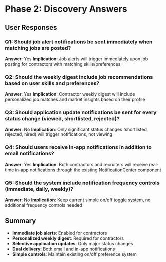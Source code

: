 # Phase 2: Discovery Answers

## User Responses

### Q1: Should job alert notifications be sent immediately when matching jobs are posted?
**Answer**: Yes
**Implication**: Job alerts will trigger immediately upon job posting for contractors with matching skills/preferences

### Q2: Should the weekly digest include job recommendations based on user skills and preferences?
**Answer**: Yes
**Implication**: Contractor weekly digest will include personalized job matches and market insights based on their profile

### Q3: Should application update notifications be sent for every status change (viewed, shortlisted, rejected)?
**Answer**: No
**Implication**: Only significant status changes (shortlisted, rejected, hired) will trigger notifications, not viewing

### Q4: Should users receive in-app notifications in addition to email notifications?
**Answer**: Yes
**Implication**: Both contractors and recruiters will receive real-time in-app notifications through the existing NotificationCenter component

### Q5: Should the system include notification frequency controls (immediate, daily, weekly)?
**Answer**: No
**Implication**: Keep current simple on/off toggle system, no additional frequency controls needed

## Summary
- **Immediate job alerts**: Enabled for contractors
- **Personalized weekly digest**: Required for contractors
- **Selective application updates**: Only major status changes
- **Dual delivery**: Both email and in-app notifications
- **Simple controls**: Maintain existing on/off preference system